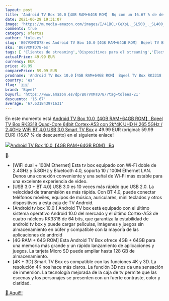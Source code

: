 ```yaml
---
layout: post
title: 'Android TV Box 10.0【4GB RAM+64GB ROM】 Bq con un 16.67 % de descuento'
date: 2021-06-29 19:31:07
image: 'https://m.media-amazon.com/images/I/41BCL+CeXpL._SL500_._SL400_.jpg'
comments: true
category: ofertas
author: 'tole.es'
slug: 'B07VXMTD78-es Android TV Box 10.0【4GB RAM+64GB ROM】 Bqeel TV Box RK3318...'
sku: 'B07VXMTD78-es'
tags: [ 'Clientes de streaming','Dispositivos para el streaming','Electrónica','Equipos de audio y Hi-Fi','bqeel','smart','tv', ]
actualPrice: 49.99 EUR
currency: EUR
price: 49.99
comparePrice: 59.99 EUR
prodname: 'Android TV Box 10.0【4GB RAM+64GB ROM】 Bqeel TV Box RK3318 Quad-Core 64bit Cortex-A53 con 2k*4K UHD H.265  5GHz / 2.4GHz WiFi  BT 4.0  USB 3.0 Smart TV Box'
country: 'es'
flag: '🇪🇸'
brand: 'Bqeel'
buyurl: 'https://www.amazon.es/dp/B07VXMTD78/?tag=tolees-21'
descuento: '16.67'
average: '67.631843971631'
---
```


En este momento está [Android TV Box 10.0【4GB RAM+64GB ROM】 Bqeel TV Box RK3318 Quad-Core 64bit Cortex-A53 con 2k*4K UHD H.265  5GHz / 2.4GHz WiFi  BT 4.0  USB 3.0 Smart TV Box](https://www.amazon.es/dp/B07VXMTD78/?tag=tolees-21) a 49.99 EUR (original: 59.99 EUR) (16.67 %  de descuento) en el siguiente enlace!

[![Android TV Box 10.0【4GB RAM+64GB ROM】 Bq](https://m.media-amazon.com/images/I/41BCL+CeXpL._SL500_._SL400_.jpg)](https://www.amazon.es/dp/B07VXMTD78/?tag=tolees-21)

🔎:

- [WiFi dual + 100M Ethernet] Esta tv box equipado con Wi-Fi doble de 2.4GHz y 5.8GHz y Bluetooth 4.0, soporta 10 / 100M Ethernet LAN. Denos una conexión conveniente y una señal de Wi-Fi más estable para una excelente experiencia de video.
- [USB 3.0 + BT 4.0] USB 3.0 es 10 veces más rápido que USB 2.0. La velocidad de transmisión es más rápida. Con BT 4.0, puede conectar teléfonos móviles, equipos de música, auriculares, mini teclados y otros dispositivos a esta caja de TV Android.
- [Android tv box 10.0 ] Android TV box está equipado con el último sistema operativo Android 10.0 del mercado y el último Cortex-A53 de cuatro núcleos RK3318 de 64 bits, que garantiza la estabilidad de android tv box y puede cargar películas, imágenes y juegos sin almacenamiento en búfer y compatible con la mayoría de las aplicaciones de android
- [4G RAM + 64G ROM] Esta Android TV Box ofrece 4GB + 64GB para una memoria más grande y un rápido lanzamiento de aplicaciones y juegos. La tarjeta Micro SD puede ampliar hasta 128 GB de almacenamiento.
- [4K + 3D] Smart TV Box es compatible con las funciones 4K y 3D. La resolución 4K nos hace más claros. La función 3D nos da una sensación de inmersión. La tecnología mejorada de la caja de tv permite que las escenas y los personajes se presenten con un fuerte contraste, color y claridad.

[🛒 Aquí!!!](https://www.amazon.es/dp/B07VXMTD78/?tag=tolees-21)
